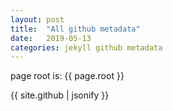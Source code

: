 ```yaml
---
layout: post
title:  "All github metadata"
date:   2019-05-13
categories: jekyll github metadata
---
```



page root is: {{ page.root }}

{{ site.github | jsonify }}
